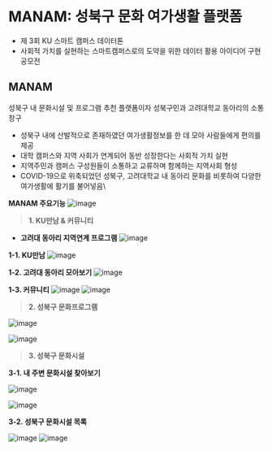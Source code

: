 MANAM: 성북구 문화 여가생활 플랫폼
====================================   

* 제 3회 KU 스마트 캠퍼스 데이터톤
* 사회적 가치를 실현하는 스마트캠퍼스로의 도약을 위한 데이터 활용 아이디어 구현 공모전

MANAM
--------
성북구 내 문화시설 및 프로그램 추천 플랫폼이자 성북구민과 고려대학교 동아리의 소통창구

* 성북구 내에 산발적으로 존재하였던 여가생활정보를 한 데 모아 사람들에게 편의를 제공
* 대학 캠퍼스와 지역 사회가 연계되어 동반 성장한다는 사회적 가치 실현
* 지역주민과 캠퍼스 구성원들이 소통하고 교류하며 함께하는 지역사회 형성
* COVID-19으로 위축되었던 성북구, 고려대학교 내 동아리 문화를 비롯하여 다양한 여가생활에 활기를 불어넣음\\

**MANAM 주요기능**
![image](https://github.com/dododadadada/manam/assets/98035735/55efbde9-1c01-4d81-820d-15053ec25c83)


> **1. KU만남 & 커뮤니티**
* **고려대 동아리 지역연계 프로그램**
![image](https://github.com/dododadadada/manam/assets/98035735/b5862b28-d9dc-4865-8ae9-4ed38e05b416)

**1-1. KU만남**
![image](https://github.com/dododadadada/manam/assets/98035735/7879a040-060e-4833-8299-27ee19bb451a)

**1-2. 고려대 동아리 모아보기**
![image](https://github.com/dododadadada/manam/assets/98035735/aead181f-c7c5-4190-9851-515d82ca5502)

**1-3. 커뮤니티**
![image](https://github.com/dododadadada/manam/assets/98035735/d7de3272-dfe2-49ec-a89a-f42da4e0d3a5)
![image](https://github.com/dododadadada/manam/assets/98035735/bdc60173-672c-41cd-bb0e-83eeb2251dd6)


> **2. 성북구 문화프로그램**

![image](https://github.com/dododadadada/manam/assets/98035735/7be8d87f-013d-4a3d-8c12-9a203d885006)

![image](https://github.com/dododadadada/manam/assets/98035735/35e451b1-67a4-4411-9979-21d94db6bb56)


> **3. 성북구 문화시설**

**3-1. 내 주변 문화시설 찾아보기**

![image](https://github.com/dododadadada/manam/assets/98035735/04269690-ac97-4a0a-9650-321cf3152f2a)

![image](https://github.com/dododadadada/manam/assets/98035735/b33ffee6-6da1-4998-984b-d29afee7a9e1)

**3-2. 성북구 문화시설 목록**

![image](https://github.com/dododadadada/manam/assets/98035735/7c74a3bb-9e2e-4734-a7cf-21e68e36b5e1)
![image](https://github.com/dododadadada/manam/assets/98035735/715ac033-d749-4afd-8a8b-9a365dd80eba)
